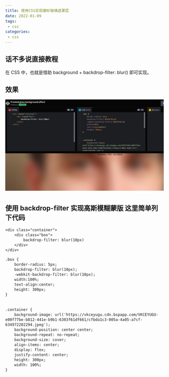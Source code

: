```yaml
---
title: 使用CSS实现磨砂玻璃遮罩层
date: 2022-01-09
tags:
 - css
categories:
 - css
---
```


## 话不多说直接教程
在 CSS 中，也就是借助 background + backdrop-filter: blur() 即可实现。
## 效果
![img_1.png](./img_1.png)
## 使用 backdrop-filter 实现高斯模糊蒙版 这里简单列下代码
```
<div class="container">
    <div class="box">
        backdrop-filter: blur(10px)
    </div>
</div>
```
```
.box {
    border-radius: 5px;
    backdrop-filter: blur(10px);
    -webkit-backdrop-filter: blur(10px);
    width:100%;
    text-align:center;
    height: 300px;
}


.container {
    background-image: url('https://vkceyugu.cdn.bspapp.com/VKCEYUGU-e00f77be-b812-441e-b9b1-6303f61df661/cfbda1c3-005a-4a05-a7cf-634972202294.jpeg');
    background-position: center center;
    background-repeat: no-repeat;
    background-size: cover;
    align-items: center;
    display: flex;
    justify-content: center;
    height: 300px;
    width: 100%;
}
```


